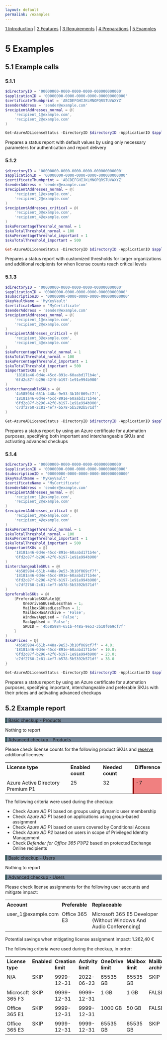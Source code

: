 ```yaml
---
layout: default
permalink: /examples
---
```


[1 Introduction](/azure-ad-license-status/) \| [2 Features](/azure-ad-license-status/features) \| [3 Requirements](/azure-ad-license-status/requirements) \| [4 Preparations](/azure-ad-license-status/preparations) \| [5 Examples](/azure-ad-license-status/examples)

# 5 Examples

## 5.1 Example calls

### 5.1.1

```powershell
$directoryID = '00000000-0000-0000-0000-000000000000'
$applicationID = '00000000-0000-0000-0000-000000000000'
$certificateThumbprint = 'ABCDEFGHIJKLMNOPQRSTUVWXYZ'
$senderAddress = 'sender@example.com'
$recipientAddresses_normal = @(
    'recipient_1@example.com',
    'recipient_2@example.com'
)

Get-AzureADLicenseStatus -DirectoryID $directoryID -ApplicationID $applicationID -CertificateThumbprint $certificateThumbprint -SenderAddress $senderAddress -RecipientAddresses_normal $recipientAddresses_normal
```

Prepares a status report with default values by using only necessary parameters for authentication and report delivery

### 5.1.2

```powershell
$directoryID = '00000000-0000-0000-0000-000000000000'
$applicationID = '00000000-0000-0000-0000-000000000000'
$certificateThumbprint = 'ABCDEFGHIJKLMNOPQRSTUVWXYZ'
$senderAddress = 'sender@example.com'
$recipientAddresses_normal = @(
    'recipient_1@example.com',
    'recipient_2@example.com'
)
$recipientAddresses_critical = @(
    'recipient_3@example.com',
    'recipient_4@example.com'
)
$skuPercentageThreshold_normal = 1
$skuTotalThreshold_normal = 100
$skuPercentageThreshold_important = 1
$skuTotalThreshold_important = 500

Get-AzureADLicenseStatus -DirectoryID $directoryID -ApplicationID $applicationID -CertificateThumbprint $certificateThumbprint -SenderAddress $senderAddress -RecipientAddresses_normal $recipientAddresses_normal -RecipientAddresses_critical $recipientAddresses_critical -SKUPercentageThreshold_normal $skuPercentageThreshold_normal -SKUTotalThreshold_normal $skuTotalThreshold_normal -SKUPercentageThreshold_important $skuPercentageThreshold_important -SKUTotalThreshold_important $skuTotalThreshold_important
```

Prepares a status report with customized thresholds for larger organizations and additional recipients for when license counts reach critical levels

### 5.1.3

```powershell
$directoryID = '00000000-0000-0000-0000-000000000000'
$applicationID = '00000000-0000-0000-0000-000000000000'
$subscriptionID = '00000000-0000-0000-0000-000000000000'
$keyVaultName = 'MyKeyVault'
$certificateName = 'MyCertificate'
$senderAddress = 'sender@example.com'
$recipientAddresses_normal = @(
    'recipient_1@example.com',
    'recipient_2@example.com'
)
$recipientAddresses_critical = @(
    'recipient_3@example.com',
    'recipient_4@example.com'
)
$skuPercentageThreshold_normal = 1
$skuTotalThreshold_normal = 100
$skuPercentageThreshold_important = 1
$skuTotalThreshold_important = 500
$importantSKUs = @(
    '18181a46-0d4e-45cd-891e-60aabd171b4e',
    '6fd2c87f-b296-42f0-b197-1e91e994b900'
)
$interchangeableSKUs = @(
    '4b585984-651b-448a-9e53-3b10f069cf7f',
    '18181a46-0d4e-45cd-891e-60aabd171b4e',
    '6fd2c87f-b296-42f0-b197-1e91e994b900',
    'c7df2760-2c81-4ef7-b578-5b5392b571df'
)

Get-AzureADLicenseStatus -DirectoryID $directoryID -ApplicationID $applicationID -SubscriptionID $subscriptionID -KeyVaultName $keyVaultName -CertificateName $certificateName -SenderAddress $senderAddress -RecipientAddresses_normal $recipientAddresses_normal -RecipientAddresses_critical $recipientAddresses_critical -SKUPercentageThreshold_normal $skuPercentageThreshold_normal -SKUTotalThreshold_normal $skuTotalThreshold_normal -SKUPercentageThreshold_important $skuPercentageThreshold_important -SKUTotalThreshold_important $skuTotalThreshold_important -ImportantSKUs $importantSKUs -InterchangeableSKUs $interchangeableSKUs -AdvancedCheckups
```

Prepares a status report by using an Azure certificate for automation purposes, specifying both important and interchangeable SKUs and activating advanced checkups

### 5.1.4

```powershell
$directoryID = '00000000-0000-0000-0000-000000000000'
$applicationID = '00000000-0000-0000-0000-000000000000'
$subscriptionID = '00000000-0000-0000-0000-000000000000'
$keyVaultName = 'MyKeyVault'
$certificateName = 'MyCertificate'
$senderAddress = 'sender@example.com'
$recipientAddresses_normal = @(
    'recipient_1@example.com',
    'recipient_2@example.com'
)
$recipientAddresses_critical = @(
    'recipient_3@example.com',
    'recipient_4@example.com'
)
$skuPercentageThreshold_normal = 1
$skuTotalThreshold_normal = 100
$skuPercentageThreshold_important = 1
$skuTotalThreshold_important = 500
$importantSKUs = @(
    '18181a46-0d4e-45cd-891e-60aabd171b4e',
    '6fd2c87f-b296-42f0-b197-1e91e994b900'
)
$interchangeableSKUs = @(
    '4b585984-651b-448a-9e53-3b10f069cf7f',
    '18181a46-0d4e-45cd-891e-60aabd171b4e',
    '6fd2c87f-b296-42f0-b197-1e91e994b900',
    'c7df2760-2c81-4ef7-b578-5b5392b571df'
)
$preferableSKUs = @(
    [PreferableSKURule]@{
        OneDriveGBUsedLessThan = 1;
        MailboxGBUsedLessThan = 1;
        MailboxHasArchive = 'False';
        WindowsAppUsed = 'False';
        MacAppUsed = 'False';
        SKUID = '4b585984-651b-448a-9e53-3b10f069cf7f'
    }
)
$skuPrices = @{
    '4b585984-651b-448a-9e53-3b10f069cf7f' = 4.0;
    '18181a46-0d4e-45cd-891e-60aabd171b4e' = 10.0;
    '6fd2c87f-b296-42f0-b197-1e91e994b900' = 23.0;
    'c7df2760-2c81-4ef7-b578-5b5392b571df' = 38.0
}

Get-AzureADLicenseStatus -DirectoryID $directoryID -ApplicationID $applicationID -SubscriptionID $subscriptionID -KeyVaultName $keyVaultName -CertificateName $certificateName -SenderAddress $senderAddress -RecipientAddresses_normal $recipientAddresses_normal -RecipientAddresses_critical $recipientAddresses_critical -SKUPercentageThreshold_normal $skuPercentageThreshold_normal -SKUTotalThreshold_normal $skuTotalThreshold_normal -SKUPercentageThreshold_important $skuPercentageThreshold_important -SKUTotalThreshold_important $skuTotalThreshold_important -ImportantSKUs $importantSKUs -InterchangeableSKUs $interchangeableSKUs -PreferableSKUs $preferableSKUs -SKUPrices $skuPrices -AdvancedCheckups
```

Prepares a status report by using an Azure certificate for automation purposes, specifying important, interchangeable and preferable SKUs with their prices and activating advanced checkups

## 5.2 Example report

<div>
    <style>
    table, th, td {
        border: none;
        border-collapse: collapse;
    }
    th, td {
        padding: 5px;
        text-align: left;
        vertical-align: top;
    }
    .gray {
        border-left: 4pt solid darkslategray;
        padding-left: 4pt;
        background-color: lightslategray
    }
    .green {
        border-left: 4pt solid darkgreen;
        padding-left: 4pt;
        background-color: lightgreen
    }
    .yellow {
        border-left: 4pt solid darkgoldenrod;
        padding-left: 4pt;
        background-color: lightgoldenrodyellow
    }
    .red {
        border-left: 4pt solid darkred;
        padding-left: 4pt;
        background-color: lightcoral
    }
    </style>
    <p class=gray>Basic checkup - Products</p>
    <p>Nothing to report</p>
    <p class=gray>Advanced checkup - Products</p>
    <p>Please check license counts for the following product SKUs and <a href="https://www.microsoft.com/licensing/servicecenter">reserve</a> additional licenses:</p>
    <p>
        <table>
            <tr>
                <th>License type</th>
                <th>Enabled count</th>
                <th>Needed count</th>
                <th>Difference</th>
            </tr>
            <tr>
                <td>Azure Active Directory Premium P1</td>
                <td>25</td>
                <td>32</td>
                <td class=red>-7</td>
            </tr>
        </table>
    </p>
    <p>The following criteria were used during the checkup:
        <ul>
            <li>Check <i>Azure AD P1</i> based on groups using dynamic user membership</li>
            <li>Check <i>Azure AD P1</i> based on applications using group-based assignment</li>
            <li>Check <i>Azure AD P1</i> based on users covered by Conditional Access</li>
            <li>Check <i>Azure AD P2</i> based on users in scope of Privileged Identity Management</li>
            <li>Check <i>Defender for Office 365 P1/P2</i> based on protected Exchange Online recipients</li>
        </ul>
    </p>
    <p class=gray>Basic checkup - Users</p>
    <p>Nothing to report</p>
    <p class=gray>Advanced checkup - Users</p>
    <p>Please check license assignments for the following user accounts and mitigate impact:</p>
    <p>
        <table>
            <tr>
                <th>Account</th>
                <th>Preferable</th>
                <th>Replaceable</th>
            </tr>
            <tr>
                <td>user_1@example.com</td>
                <td>Office 365 E3</td>
                <td>Microsoft 365 E5 Developer (Without Windows And Audio Conferencing)</td>
            </tr>
        </table>
    </p>
    <p>Potential savings when mitigating license assignment impact: 1.262,40 €</p>
    <p>The following criteria were used during the checkup, in order:</p>
    <p>
        <table>
            <tr>
                <th>License type</th>
                <th>Enabled</th>
                <th>Creation limit</th>
                <th>Activity limit</th>
                <th>OneDrive limit</th>
                <th>Mailbox limit</th>
                <th>Mailbox archive</th>
                <th>Windows app</th>
                <th>Mac app</th>
                <th>Mobile app</th>
                <th>Web app</th>
            </tr>
            <tr>
                <td>N/A</td>
                <td>SKIP</td>
                <td>9999-12-31</td>
                <td>2022-06-23</td>
                <td>65535 GB</td>
                <td>65535 GB</td>
                <td>SKIP</td>
                <td>SKIP</td>
                <td>SKIP</td>
                <td>SKIP</td>
                <td>SKIP</td>
            </tr>
            <tr>
                <td>Microsoft 365 F3</td>
                <td>SKIP</td>
                <td>9999-12-31</td>
                <td>9999-12-31</td>
                <td>1 GB</td>
                <td>1 GB</td>
                <td>FALSE</td>
                <td>FALSE</td>
                <td>FALSE</td>
                <td>SKIP</td>
                <td>SKIP</td>
            </tr>
            <tr>
                <td>Office 365 E1</td>
                <td>SKIP</td>
                <td>9999-12-31</td>
                <td>9999-12-31</td>
                <td>1000 GB</td>
                <td>50 GB</td>
                <td>FALSE</td>
                <td>FALSE</td>
                <td>FALSE</td>
                <td>SKIP</td>
                <td>SKIP</td>
            </tr>
            <tr>
                <td>Office 365 E3</td>
                <td>SKIP</td>
                <td>9999-12-31</td>
                <td>9999-12-31</td>
                <td>65535 GB</td>
                <td>65535 GB</td>
                <td>SKIP</td>
                <td>SKIP</td>
                <td>SKIP</td>
                <td>SKIP</td>
                <td>SKIP</td>
            </tr>
        </table>
    </p>
</div>
